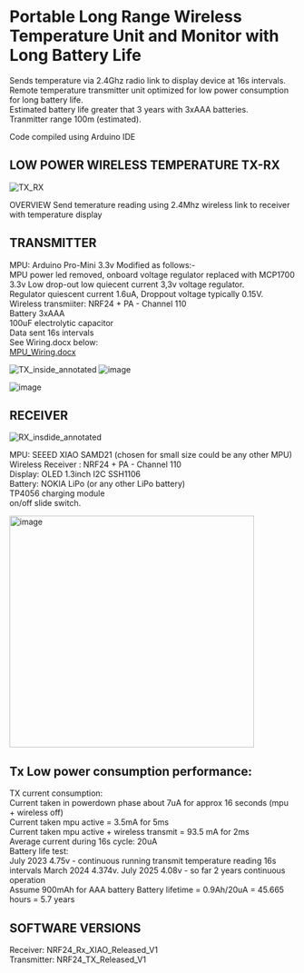 # Portable Long Range Wireless Temperature Unit and Monitor with Long Battery Life #
Sends temperature via 2.4Ghz radio link to display device at 16s intervals.  
Remote temperature transmitter unit optimized for low power consumption for long battery life.  
Estimated battery life greater that 3 years with 3xAAA batteries.  
Tranmitter range 100m (estimated).  

Code compiled using Arduino IDE


## LOW POWER WIRELESS TEMPERATURE TX-RX ##
 

![TX_RX](https://github.com/user-attachments/assets/b56367e7-31a7-442e-a9d5-376dda5b670c)

OVERVIEW
Send temerature reading using 2.4Mhz wireless link to receiver with temperature display

## TRANSMITTER  ##



MPU: Arduino Pro-Mini 3.3v Modified as follows:-   
MPU power led removed, onboard voltage regulator replaced with MCP1700 3.3v Low drop-out low quiecent current 3,3v voltage regulator.  
Regulator quiescent current 1.6uA, Droppout voltage typically 0.15V.  
Wireless transmiiter: NRF24 + PA - Channel 110  
Battery 3xAAA  
100uF electrolytic capacitor  
Data sent 16s intervals  
See Wiring.docx below:      
[MPU_Wiring.docx](https://github.com/user-attachments/files/21166246/MPU_Wiring.docx)  

![TX_inside_annotated](https://github.com/user-attachments/assets/fa08e3d8-2043-4f14-9871-b44c54c929a8)
![image](https://github.com/user-attachments/assets/280e2b2f-677c-40ac-84d2-bf7488752700)     

![image](https://github.com/user-attachments/assets/812b92f5-e23f-49f8-b10e-fa21c75316e0)  

## RECEIVER ##  

![RX_insdide_annotated](https://github.com/user-attachments/assets/dcb7a164-0e59-460b-9ab6-fcbdbd87bff9)  

MPU: SEEED XIAO SAMD21 (chosen for small size could be any other MPU)    
Wireless Receiver : NRF24 + PA - Channel 110  
Display: OLED 1.3inch I2C SSH1106  
Battery: NOKIA LiPo  (or any other LiPo battery)  
TP4056 charging module    
on/off slide switch.  






<img width="431" height="408" alt="image" src="https://github.com/user-attachments/assets/f58a898f-5e5f-44ec-af8b-9b07b7c1087b" />


## Tx Low power consumption performance: ##
TX current consumption:   
Current taken in powerdown phase about 7uA for approx 16 seconds (mpu + wireless off)  
Current taken mpu active = 3.5mA for 5ms  
Current taken mpu active + wireless transmit = 93.5 mA for 2ms  
Average current during 16s cycle: 20uA  
Battery life test:  
July 2023 4.75v  - continuous running transmit temperature reading 16s intervals
March 2024 4.374v.
July 2025 4.08v - so far 2 years continuous operation  
Assume 900mAh for AAA battery
Battery lifetime = 0.9Ah/20uA = 45.665 hours = 5.7 years

## SOFTWARE VERSIONS ##
Receiver: NRF24_Rx_XIAO_Released_V1   
Transmitter: NRF24_TX_Released_V1  

